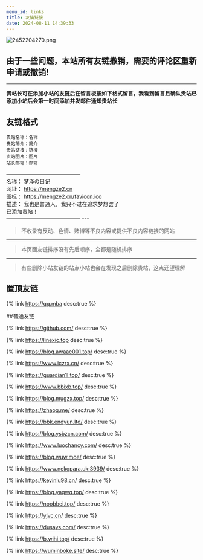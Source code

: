 ```yaml
---
menu_id: links
title: 友情链接
date: 2024-08-11 14:39:33
---
```


![2452204270.png](https://img2.onnne.cn/2406/07/aCnuxZuQom.png "2452204270.png") 

## 由于一些问题，本站所有友链撤销，需要的评论区重新申请或撤销!

--------

 **贵站长可在添加小站的友链后在留言板按如下格式留言，我看到留言且确认贵站已添加小站后会第一时间添加并发邮件通知贵站长** 
 
## 友链格式 
 
 ```
贵站名称：名称
贵站简介：简介
贵站链接：链接
贵站图片：图片
站长邮箱：邮箱
```

 ——————————————  
名称： 梦泽の日记  
网址： <https://mengze2.cn>  
图标： <https://mengze2.cn/favicon.ico>  
描述： 我也是普通人，我只不过在追求梦想罢了  
已添加贵站！  
—————————————— ---

> 不收录有反动、色情、赌博等不良内容或提供不良内容链接的网站

---

> 本页面友链排序没有先后顺序，全都是随机排序

---

> 有些删除小站友链的站点小站也会在发现之后删除贵站，这点还望理解

## 置顶友链

{% link https://qq.mba desc:true %}

##普通友链

{% link https://github.com/ desc:true %}

{% link https://linexic.top desc:true %}

{% link https://blog.awaae001.top/ desc:true %}

{% link https://www.iczrx.cn/ desc:true %}

{% link https://guardian1l.top/ desc:true %}

{% link https://www.bbixb.top/ desc:true %}

{% link https://blog.mugzx.top/ desc:true %}

{% link https://zhaoq.me/ desc:true %}

{% link https://bbk.endyun.ltd/ desc:true %}

{% link https://blog.ysbzcn.com/ desc:true %}

{% link https://www.luochancy.com/ desc:true %}

{% link https://blog.wuw.moe/ desc:true %}

{% link https://www.nekopara.uk:3939/ desc:true %}

{% link https://kevinlu98.cn/ desc:true %}

{% link https://blog.yaqwq.top/ desc:true %}

{% link https://noobbei.top/ desc:true %}

{% link https://yjvc.cn/ desc:true %}

{% link https://dusays.com/ desc:true %}

{% link https://b.wihi.top/ desc:true %}

{% link https://wuminboke.site/ desc:true %}



